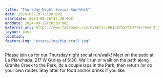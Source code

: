 ```yaml
---
title: "Thursday Night Social Run/Walk"
date: 2024-03-19T13:39:00Z
startdate: 2024-09-26T17:30:00Z
enddate: 2024-09-26T20:30:00Z
external_url: https://www.facebook.com/events/3661597557414778/?event_time_id=3661597614081439
layout: post
location: 
feature-img: "assets/img/big-trail.jpg"
---
```


Please join us for our Thursday night social run/walk! Meet on the patio at La Planchada, 217 W Gurley at 5&#58;30. We'll run or walk on the path along Granite Creek to the Park, do a couple laps in the Park, then return (or do your own route).  Stay after for food and/or drinks if you like.<br>
  <br>
  
